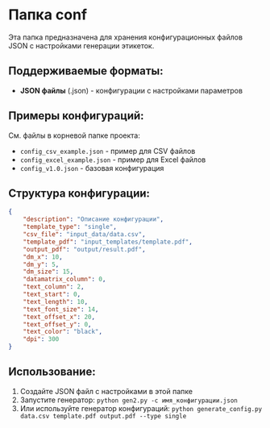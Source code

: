 # Папка conf

Эта папка предназначена для хранения конфигурационных файлов JSON с настройками генерации этикеток.

## Поддерживаемые форматы:

- **JSON файлы** (.json) - конфигурации с настройками параметров

## Примеры конфигураций:

См. файлы в корневой папке проекта:
- `config_csv_example.json` - пример для CSV файлов
- `config_excel_example.json` - пример для Excel файлов
- `config_v1.0.json` - базовая конфигурация

## Структура конфигурации:

```json
{
    "description": "Описание конфигурации",
    "template_type": "single",
    "csv_file": "input_data/data.csv",
    "template_pdf": "input_templates/template.pdf",
    "output_pdf": "output/result.pdf",
    "dm_x": 10,
    "dm_y": 5,
    "dm_size": 15,
    "datamatrix_column": 0,
    "text_column": 2,
    "text_start": 0,
    "text_length": 10,
    "text_font_size": 14,
    "text_offset_x": 20,
    "text_offset_y": 0,
    "text_color": "black",
    "dpi": 300
}
```

## Использование:

1. Создайте JSON файл с настройками в этой папке
2. Запустите генератор: `python gen2.py -c имя_конфигурации.json`
3. Или используйте генератор конфигураций: `python generate_config.py data.csv template.pdf output.pdf --type single`
